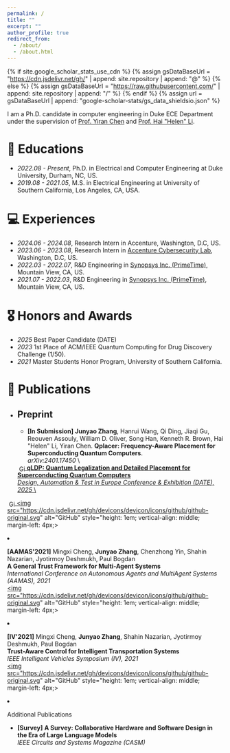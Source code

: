```yaml
---
permalink: /
title: ""
excerpt: ""
author_profile: true
redirect_from:
  - /about/
  - /about.html
---
```


{% if site.google_scholar_stats_use_cdn %}
{% assign gsDataBaseUrl = "https://cdn.jsdelivr.net/gh/" | append: site.repository | append: "@" %}
{% else %}
{% assign gsDataBaseUrl = "https://raw.githubusercontent.com/" | append: site.repository | append: "/" %}
{% endif %}
{% assign url = gsDataBaseUrl | append: "google-scholar-stats/gs_data_shieldsio.json" %}

<span class='anchor' id='about-me'></span>

I am a Ph.D. candidate in computer engineering in Duke ECE Department under the supervision of [Prof. Yiran Chen](https://ece.duke.edu/faculty/yiran-chen) and [Prof. Hai "Helen" Li](https://ece.duke.edu/people/hai-helen-li/).

# 📖 Educations
- *2022.08 - Present*, Ph.D. in Electrical and Computer Engineering at Duke University, Durham, NC, US.
- *2019.08 - 2021.05*, M.S. in Electrical Engineering at University of Southern California, Los Angeles, CA, USA.
<!-- - *2015.08 - 2019.07*, B.E in Electrical and Electronic Engineering at University of Nottingham. -->


# 💻 Experiences
- *2024.06 - 2024.08*, Research Intern in Accenture, Washington, D.C, US.
- *2023.06 - 2023.08*, Research Intern in [Accenture Cybersecurity Lab](https://www.accenture.com/us-en/services/cybersecurity?c=acn_glb_semcapabilitiesgoogle_14168015&n=psgs_0624&&&&&gad_source=1&gclid=CjwKCAiAk8G9BhA0EiwAOQxmfiBqXyE4Jk_NJWItuA6aJ2xL3bSB-0-sa0wfuH8nYl_ShVzQ7Sv1cBoCf7QQAvD_BwE&gclsrc=aw.ds), Washington, D.C, US.
- *2022.03 - 2022.07*, R&D Engineering in [Synopsys Inc. (PrimeTime)]([https://github.com/](https://www.synopsys.com/implementation-and-signoff/signoff/primetime.html)), Mountain View, CA, US.
- *2021.07 - 2022.03*, R&D Engineering in [Synopsys Inc. (PrimeTime)]([https://github.com/](https://www.synopsys.com/implementation-and-signoff/signoff/primetime.html)), Mountain View, CA, US.

# 🎖 Honors and Awards
- *2025* Best Paper Candidate (DATE)
- *2023* 1st Place of ACM/IEEE Quantum Computing for Drug Discovery Challenge (1/50).
- *2021* Master Students Honor Program, University of Southern California.


# 📝 Publications
- ## Preprint
  - **[In Submission]** **Junyao Zhang**, Hanrui Wang, Qi Ding, Jiaqi Gu, Reouven Assouly, William D. Oliver, Song Han, Kenneth R. Brown, Hai "Helen" Li, Yiran Chen. **Qplacer: Frequency-Aware Placement for Superconducting Quantum Computers**. \
   *arXiv:2401.17450* \
  <a href="https://github.com/JJJayyyy/Qplacer" style="display: inline;">
  <img src="https://cdn.jsdelivr.net/gh/devicons/devicon/icons/github/github-original.svg"
  alt="GitHub"
  style="height: 1em; vertical-align: middle; margin-left: 4px;>
  </a>

- Selected Publications
  - **[DATE'2025] (Best Paper Candidate)** **Junyao Zhang**, Guanglei Zhou, Feng Cheng, Jonathan Hao-Cheng Ku, Qi Ding, Jiaqi Gu, Hanrui Wang, Hai "Helen" Li, Yiran Chen. \
  **qLDP: Quantum Legalization and Detailed Placement for Superconducting Quantum Computers** \
   *Design, Automation & Test in Europe Conference & Exhibition (DATE), 2025* \
   <a href="https://github.com/JJJayyyy/Qplacer" style="display: inline;">
   <img src="https://cdn.jsdelivr.net/gh/devicons/devicon/icons/github/github-original.svg"
   alt="GitHub"
   style="height: 1em; vertical-align: middle; margin-left: 4px;>
   </a>

  - **[DAC'2024]** Jonathan Ku, **Junyao Zhang**, Haoxuan Shan, Saichand Samudrala, Jiawen Wu, Qilin Zheng, Ziru Li, Jeyavijayan Rajendran, Yiran Chen \
    **ModSRAM: Algorithm-Hardware Co-Design for Large Number Modular Multiplication in SRAM** \
    *ACM/IEEE Design Automation Conference (DAC), 2024*

  - **[QCE'2023]** **Junyao Zhang**, Hanrui Wang, Gokul Subramanian Ravi, Frederic T. Chong, Song Han, Frank Mueller, Yiran Chen \
    **DISQ: Dynamic Iteration Skipping for Variational Quantum Algorithms** \
    *IEEE International Conference on Quantum Computing and Engineering (QCE), 2023* \
    <a href="https://github.com/JJJayyyy/DISQ" style="display: inline;">
    <img src="https://cdn.jsdelivr.net/gh/devicons/devicon/icons/github/github-original.svg"
    alt="GitHub"
    style="height: 1em; vertical-align: middle; margin-left: 4px;>
    </a>

  - **[AAMAS'2021]** Mingxi Cheng, **Junyao Zhang**, Chenzhong Yin, Shahin Nazarian, Jyotirmoy Deshmukh, Paul Bogdan \
    **A General Trust Framework for Multi-Agent Systems**  \
    *International Conference on Autonomous Agents and MultiAgent Systems (AAMAS), 2021* \
    <a href="https://github.com/JJJayyyy/AIM_TRUST" style="display: inline;">
    <img src="https://cdn.jsdelivr.net/gh/devicons/devicon/icons/github/github-original.svg"
    alt="GitHub"
    style="height: 1em; vertical-align: middle; margin-left: 4px;>
    </a>

  - **[IV'2021]** Mingxi Cheng, **Junyao Zhang**, Shahin Nazarian, Jyotirmoy Deshmukh, Paul Bogdan \
    **Trust-Aware Control for Intelligent Transportation Systems** \
    *IEEE Intelligent Vehicles Symposium (IV), 2021* \
    <a href="https://github.com/JJJayyyy/AIM_TRUST" style="display: inline;">
    <img src="https://cdn.jsdelivr.net/gh/devicons/devicon/icons/github/github-original.svg"
    alt="GitHub"
    style="height: 1em; vertical-align: middle; margin-left: 4px;>
    </a>


- Additional Publications
  - **[Survey]** **A Survey: Collaborative Hardware and Software Design in the Era of Large Language Models** \
  *IEEE Circuits and Systems Magazine (CASM)*








<!-- \resumeSubheadingPubTwo
{Ecco: Enabling Higher Memory Bandwidth and Capacity for LLM on GPU via Entropy-based Cache Compression}
{Feng Chen, Cong Guo, Chiyue Wei, \textbf{Junyao Zhang}, Yitu Wang, Edward Hanson, Jiaqi Zhang, Xiaoxiao Liu, Hai Li, Yiran Chen}


\resumeSubheadingPubTwo{Towards Efficient Matrix Multiplication with Redundancy Removal for Quantized Deep Neural Networks}
{Cong Guo, Chiyue Wei, \textbf{Junyao Zhang}, Bowen Duan,  Jiaming Tang, Jingyang Zhang, Hao Frank Yang, Song Han, Hai Li, Yiran Chen} -->



<!--
<div class='paper-box'><div class='paper-box-image'><div><div class="badge">CVPR 2016</div><img src='images/500x300.png' alt="sym" width="100%"></div></div>
<div class='paper-box-text' markdown="1">

[Deep Residual Learning for Image Recognition](https://openaccess.thecvf.com/content_cvpr_2016/papers/He_Deep_Residual_Learning_CVPR_2016_paper.pdf)

**Kaiming He**, Xiangyu Zhang, Shaoqing Ren, Jian Sun

[**Project**](https://scholar.google.com/citations?view_op=view_citation&hl=zh-CN&user=DhtAFkwAAAAJ&citation_for_view=DhtAFkwAAAAJ:ALROH1vI_8AC) <strong><span class='show_paper_citations' data='DhtAFkwAAAAJ:ALROH1vI_8AC'></span></strong>
- Lorem ipsum dolor sit amet, consectetur adipiscing elit. Vivamus ornare aliquet ipsum, ac tempus justo dapibus sit amet.
</div>
</div> -->

<!-- # 🔥 News
- *2022.02*: &nbsp;🎉🎉 Lorem ipsum dolor sit amet, consectetur adipiscing elit. Vivamus ornare aliquet ipsum, ac tempus justo dapibus sit amet.
- *2022.02*: &nbsp;🎉🎉 Lorem ipsum dolor sit amet, consectetur adipiscing elit. Vivamus ornare aliquet ipsum, ac tempus justo dapibus sit amet.
 # 💬 Invited Talks
- *2021.06*, Lorem ipsum dolor sit amet, consectetur adipiscing elit. Vivamus ornare aliquet ipsum, ac tempus justo dapibus sit amet.
- *2021.03*, Lorem ipsum dolor sit amet, consectetur adipiscing elit. Vivamus ornare aliquet ipsum, ac tempus justo dapibus sit amet.  \| [\[video\]](https://github.com/) -->
